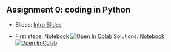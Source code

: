 ## Assignment 0: coding in Python

- Slides: [Intro Slides](Introduction_slides.pdf)

- First steps: [Notebook](Assignment0.ipynb) [![Open In Colab](https://colab.research.google.com/assets/colab-badge.svg)](https://colab.research.google.com/github/wimmerlab/MBC_data_analysis/blob/main/A0_PythonBasics/Assignment0.ipynb) Solutions: [Notebook](Assignment0_solutions.ipynb) [![Open In Colab](https://colab.research.google.com/assets/colab-badge.svg)](https://colab.research.google.com/github/wimmerlab/MBC_data_analysis/blob/main/A0_PythonBasics/Assignment0_solutions.ipynb)
